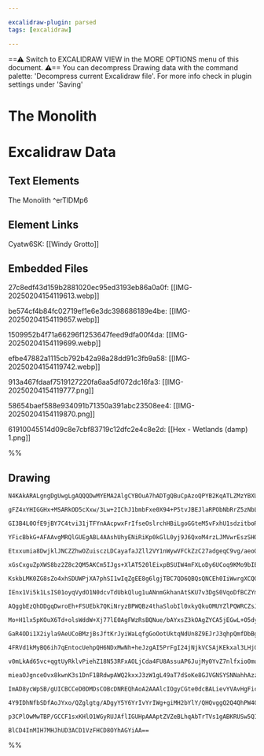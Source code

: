 ```yaml
---

excalidraw-plugin: parsed
tags: [excalidraw]

---
```

==⚠  Switch to EXCALIDRAW VIEW in the MORE OPTIONS menu of this document. ⚠== You can decompress Drawing data with the command palette: 'Decompress current Excalidraw file'. For more info check in plugin settings under 'Saving'



# The Monolith

# Excalidraw Data

## Text Elements
The Monolith ^erTlDMp6

## Element Links
Cyatw6SK: [[Windy Grotto]]

## Embedded Files
27c8edf43d159b2881020ec95ed3193eb86a0a0f: [[IMG-20250204154119613.webp]]

be574cf4b84fc02719ef1e6e3dc398686189e4be: [[IMG-20250204154119657.webp]]

1509952b4f71a66296f1253647feed9dfa00f4da: [[IMG-20250204154119699.webp]]

efbe47882a1115cb792b42a98a28dd91c3fb9a58: [[IMG-20250204154119742.webp]]

913a467fdaaf7519127220fa6aa5df072dc16fa3: [[IMG-20250204154119777.png]]

58654baef588e934091b71350a391abc23508ee4: [[IMG-20250204154119870.png]]

61910045514d09c8e7cbf83719c12dfc2e4c8e2d: [[Hex - Wetlands (damp) 1.png]]

%%
## Drawing
```compressed-json
N4KAkARALgngDgUwgLgAQQQDwMYEMA2AlgCYBOuA7hADTgQBuCpAzoQPYB2KqATLZMzYBXUtiRoIACyhQ4zZAHoFAc0JRJQgEYA6bGwC2CgF7N6hbEcK4OCtptbErHALRY8RMpWdx8Q1TdIEfARcZgRmBShcZQUebQAObR4aOiCEfQQOKGZuAG1wMFAwYogSbggABniAZX0AcWwAFQAWFOLIWERywn1opH4SzG5nHgq4gHZx5p4eeIBmcYBOADZl

gFZ4xYHIGGHx+MSARkOD5cXxw/3Lw+2IChJ1bmbFxe0X94+P5tvJBEJlaRPObNbRrZ5zNbLGZzS5rRZrW7WZTBbgVW7MKCkNgAawQAGE2Pg2KRypjrMw4LhAlk2iVNLhsNjlFihBxiASiSSJGSOBSqZkoLTIAAzQj4fDVWAoiSSBkaQJCiAYrG4gDqD0k3BuBQEmJxCElMGl6EEHkVLIBHHCOTQ2vaEDYlOwal2toqaJ1EBZbKtzBtqA4QnF6IQC

GI3B4L0OfE9jBY7C4tvi31jTFYnAAcpwxFrIfseOslrchHBiLgoGGteM5vFxhU1sdzitboRmAARNIV8NoYUEMK3ZnCOAASWI/tyAF1bpphGyAKLBDJZcdTz1EDjY7iB4NrtiMytoTFCBC3UXBUflDbrZr0hDCjbxBCLYEVRaHTQXCEVXBzN+4TTYDwX6PggrTou44ioPk7RgHa7SHDqq72oQbJYOUABauynuQGQXmg274OiURQEI/oQIgbIocoir

YFicBbkG+AFAAvgMRQlGUEgABL4AAshUhyENiRiKp0kGlL0yj9J6QxoM4rzLJMVwrEszSHOsCKeq6qDOIpiTJu6ly/nCAnLLc9zEI8aDPK8nx2S8Kb2r8/yAtZwKguCkLQrC8KIhwyKQR69rKvqHLEqS5C8pS1KCtODJMt67KEuF3KRXyMWKmeEpSuJsrYPK0nBXqaoalqREqgaOXlKaZS3Baki+v6cGQI6DIulq7p1bOxCNQxO7BaG3aoMshxwv

Etxxumia8DwjklJNCZZhwOZuisczLDCayafaJZll2VY1nWywVFCkZzC27adgeqC9vg/aeoOJajiu07dQu6QCi9a4oZu+GMbcRL7kNR4np6Z4IHh6AjW+7rNFthzNMQr7YI+4zYJowrzBcizYNGxDCoBoEowgPDhuBBCQdB8HbLBiEtqhsnoJhABqEAsWxnqcegyjDoQyzYMoHD0bcYndJJhWDMMoxxKNEKLKMSzjGcazjLc2nOJCrw8IcwLxBUzT

xGsCxguZpXWS8bz2Z8c2QM5AKCm5IJgs+XlAT520lEixpBSUIW4mFXLoDy6UCoq9KMo9bIBxF5LRaHp5itlRq5XKIgS7qFXqpZmq2uV+qGsaSqErVnr1b1ueeq1zqwB1PuQIl5cBv9nphNd5zYxNaYJrmqupvGmbZpBo0nSczTAh7kC7eW11GfMx3rXMPB1hdHbBPtPZ9qD9qPSOY55EhdJvYun37wDP19YRu5A9wIMJ+eQ0QMPLxrDwmjNMKFy4

KskbLMK0ZG8sZo4xhSDUWPjXA7phSI1wIqZgEE8g6lgjTBC7QD6QBQsQNCEh0IiWwrgXCQ0CJEXLKRcoFFHD+RonRC+7MCjsXQQ/HG2B9AAEUAAaAB5Rool4DiR6H0RUjMRjum0CNJWesgFQlOmrYYwJXhALrHrf+FRxgv1NtnJ4FsrbWx+H8e2QInaeVOjCVRvlPRe0Cnnf2yVA7QDSnHGkcUI6JWjqlWO/JHFg0TgXFO+U06wOKggLOVlUDNSV

IEnx1Vi5k1LsIS01oyqVydO1N0dcvTdUbkQlug1uANnmGkhanAtSKU7v3DgS0VqoDfBCZYmwLjFlLNPIas8ISHEWAJF+E9SiXTXtdW691t4sl3l9e0M5WTEHekubIp9vobgvgDPcuJgakGPHfCGD8l7E3xmPYgo1FiaFmPEQ4YwKgIGwPCMMMJnwIE0PEZYECIHClgfAtAVNijNVpqg+mmDGYQAgZlHC6z5kt2IqQiQ5CqJUMdDQ4orE6GcwfmsA

AQggbEzQhDDgqDwroEh+FSUEbk7QKiNryzBPWQBz4thaSlobIl0xkyQkuOMUYZlPQWRCZsJIS9Fh1LnkbI5uiXIO1CUrUE5wTowh1gbUafkAqoisfiGxMcooeNip6cOCVuquKDvY1VmVvFVRlKnBUCrgk51CQqyJEgaoxPtGXBJFd7RVxSaEzqsTxmZObgNa6BwVbnT7lNCMCNSlTQqUPAS7cEbPgaXtGe1Z5gNjfDMAVnMekIHXjdTeA4hnPRma

Mo+H1lx5pKOuX6Td+olsWddW+Xj77lE0AgFWzRsBQNue/bAYxsZ3kOAgZYCA5jEGwL+O5dyTiLFAg255FMEEwQ+Sg4oaDSgM3KLgQ4AL8FAr+hW3UJCyIQsobcWi0Kt1MVhRzZCD88QwHLBQZY1QADS2K+HiwJWgOYcw3hbR4FteeSbIwyLks0FRCR4QqP2PmIC402Vm1QJyyM8t4ijHaTrGVno7auVQBsDyJ0gPSrmFUMesrvYKu1XY9xGUnGav

GaR4ODi1X2iyla9AeUCoBMzjBsJftKrJyiWaLqfgGoOotUktqNdUn8Z9EJrJ3qhpQmfDbBgXcim2maKy+0hTymDwjCsU4Yx/U7UaRm2edYgPwghAp1sq9019KzQ9HNe9XmLrGfOY+RbHNnzmRIXIuR1RshgKgOoWIZBsAnBORUgMlk3xWVvEo4NIYYGFA2oBBweCruOGsdGSxX7TFwDy3AsxiDEDfEOxLixcAbCncaN5SDEHzrAIujBWD0D5fXQQ

4FRVd1kMyBQ6ih7qEntocUehpQH6NDxMwNh+heJzgAI5PrFgI24jNjkVCSAjKEkxal3LHjGe06t4ZvCXkrI78sozqJCUBUE/KThLzBBsLp6HhXrW0NMF49Y4TPlUUcrpFj5UgoqjR3VFH1XxUjklTkyqQ6eIYwanjRq/Emv+/qM1iSioVSY0XPj7r4l+lRyUZ1YnXVpIblJr1vscloA2GdEN3drKqJpwPZaQ8m2vlMb3AzsbmnxqOu6b9x0V5XSG

v0mLkAd65vc+qgtUyRklvPiehZ18N53RFxAOLjCda4FU8AssuAP6JujMy0YvZ7nlfxio0muNf4/kq5TWryC6ac2XRIa3eC2vy5BZ18F3XIV9ePeW09YA4VDYReUJgjR8Btl4nAZY83uRYHo5LOSbSXuLDhu6ZlBw4brXZyUdWxzDjaAhHk7Pkx09QftOy81CNVtQge3ojDs0iOWKR9YiHEgADEPau/pwgBqsHgPyPx1rUnQuNq2PI5g7t32ETDUm

mieaOJgnceOvx8kwnK3s1DnF1BRdwpAWQ2kxxJ3zW1gL49aT7dSoKe8GJVGNSYSNNahhAzzTTPuC1IqL+FbXTLOC+4ML16cZSZE+d3DnJpA6WsesA2GYbWDzMtQ/SACLataLEWePcoRoX4VAXiTgYuR4OqSgRoNAiQDAhALAnAogPAsGTgKAaoQgIwSCUYU8aggAMXwTFG0n0xKArEwCgAAEEiBBZyhghhQE9IA4woBzACB+D/hppoBoVD1qDcAU

ImAD8ycWpSB/gUICBCCeD0DMDsCOBcDNREQhAoA2AAAlcIOgyCGte0dcBALievYVAvHgFicAJCP5OAOASUaebgdiaAX4DIcoMsUgTcAYBgQgBACgJFUHFxJVDvYURIpI2kCAbAEQGKYcCsfQSUAHeI9ATvBAbvFItI0gDIrImI5xLVPIsjFVYHEoEoso9IZg2HUfefcIhogUTI9IHIifDRNAKfVI9IzorIno3EDHMfdooYrILo/QcwxfRuOCQY0o

4Y9IDhNfbSDfAoJYxo/QZglgtg/ADgyY5Y6YrIvYrIWg+giMH2bYlY/QHQvggQ2Q4QhPW4047oqIUgPg0otgCgX4XAQhMnN4qAGYucNkXgn4v4kIB+KkLEKgY4nYiEuExoXhcoRKFIuBLEcUNhXJIBBId7YyPZX8KlX2I9cUAATW4EQ0SDWFZwEiVhUVpIGKMDYAMD8NjAIGPC1EL1mCWGWEG0gA6PeNmIySE3SXGRSOZBIEuIYJuKlOIElAQHok

p3CPlOwMwTBP/GCCF1sxKHlO1WGyRUJAflIGUHpAAAptZVZeBLhqAbTrTVs1gABKRUSw5QIMKkNEs03AS0/DO0oCNEXgP01AR0l0gU4E0YhANYiQzgf0Q/VXQFSw1CDQyhNAYbTILU5A1ZT0bAIgZU1AWwkoDgDdKLbMp1Uw+w0shAcMuwAAKzOWyGqGLLgHVIQE1M0G1P/11MgAZAkMYEaFZPwHZPtFFmtTSGwBjK4EPVIjMPuNRNAMrUV0zWVw

BlCD4InMIH7MHJhUD3ACD1VzFHCD8OYhAGYiAA==
```
%%